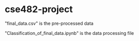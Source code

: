 # cse482-project

"final_data.csv" is the pre-processed data

"Classification_of_final_data.ipynb" is the data processing file
